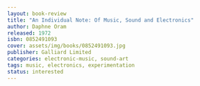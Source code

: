 ```yaml
---
layout: book-review
title: "An Individual Note: Of Music, Sound and Electronics"
author: Daphne Oram
released: 1972
isbn: 0852491093
cover: assets/img/books/0852491093.jpg
publisher: Galliard Limited
categories: electronic-music, sound-art
tags: music, electronics, experimentation
status: interested
---
```

